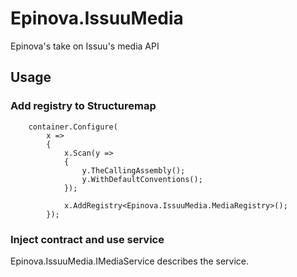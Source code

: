# Epinova.IssuuMedia
Epinova's take on Issuu's media API

## Usage
### Add registry to Structuremap

```
    container.Configure(
        x =>
        {
            x.Scan(y =>
            {
                y.TheCallingAssembly();
                y.WithDefaultConventions();
            });

            x.AddRegistry<Epinova.IssuuMedia.MediaRegistry>();
        });
```

### Inject contract and use service

Epinova.IssuuMedia.IMediaService describes the service. 